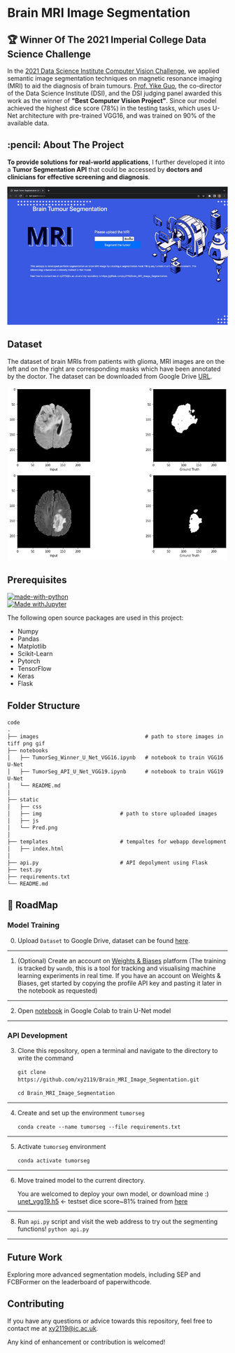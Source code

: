 # Brain MRI Image Segmentation
## 🏆 Winner Of The 2021 Imperial College Data Science Challenge


In the [2021 Data Science Institute Computer Vision Challenge](https://www.imperial.ac.uk/data-science/),  we applied semantic image segmentation techniques on magnetic resonance imaging (MRI) to aid the diagnosis of brain tumours. [Prof. Yike Guo](https://www.imperial.ac.uk/people/y.guo), the co-director of the Data Science Institute (DSI), and the DSI judging panel awarded this work as the winner of **"Best Computer Vision Project"**. Since our model achieved the highest dice score (78%) in the testing tasks, which uses U-Net architecture with pre-trained VGG16, and was trained on 90% of the available data.

<!-- ABOUT THE PROJECT -->
<h2 id="about-the-project"> :pencil: About The Project</h2>

**To provide solutions for real-world applications**, I further developed it into a **Tumor Segmentation API** that could be accessed by **doctors and clinicians for effective screening and diagnosis**.

![image](./images/api.gif)

## Dataset
The dataset of brain MRIs from patients with glioma, MRI images are on the left and on the right are corresponding masks which have been annotated by the doctor. The dataset can be downloaded from Google Drive [URL](https://drive.google.com/drive/folders/1Y4MUrrfT-Xuos83nOnq8ZWTMZmp9qADH?usp=sharing).

![image](./images/dataset.png)



## Prerequisites

[![made-with-python](https://img.shields.io/badge/Made%20with-Python-1f425f.svg)](https://www.python.org/) <br>
[![Made withJupyter](https://img.shields.io/badge/Made%20with-Jupyter-orange?style=for-the-badge&logo=Jupyter)](https://jupyter.org/try) <br>

<!--This project is written in Python programming language. <br>-->
The following open source packages are used in this project:
* Numpy
* Pandas
* Matplotlib
* Scikit-Learn
* Pytorch
* TensorFlow
* Keras
* Flask


<h2 id="folder-structure"> Folder Structure</h2>

    code
    .
    ├── images                                  # path to store images in tiff png gif
    ├── notebooks                               
    │   ├── TumorSeg_Winner_U_Net_VGG16.ipynb   # notebook to train VGG16 U-Net      
    │   ├── TumorSeg_API_U_Net_VGG19.ipynb      # notebook to train VGG19 U-Net 
    │   └── README.md    
    │
    ├── static                  
    │   ├── css         
    │   ├── img                         # path to store uploaded images
    │   ├── js          
    │   └── Pred.png 
    │
    ├── templates                       # tempaltes for webapp development
    │   ├── index.html
    │
    ├── api.py                          # API depolyment using Flask
    ├── test.py
    ├── requirements.txt
    └── README.md


## 🎯 RoadMap
### Model Training

0. Upload `Dataset` to Google Drive, dataset can be found [here](https://drive.google.com/drive/folders/1Y4MUrrfT-Xuos83nOnq8ZWTMZmp9qADH?usp=sharing).
---
1. (Optional) Create an account on [Weights & Biases](https://wandb.ai/site) platform (The training is tracked by `wandb`, this is a tool for tracking and visualising machine learning experiments in real time. If you have an account on Weights & Biases, get started by copying the profile API key and pasting it later in the notebook as requested) 
---
2. Open [notebook](./notebooks/TumorSeg_Winner_U_Net_VGG16.ipynb) in Google Colab to train U-Net model
---
###  API Development 

3. Clone this repository, open a terminal and navigate to the directory to write the command

    `git clone https://github.com/xy2119/Brain_MRI_Image_Segmentation.git` 
    
    `cd Brain_MRI_Image_Segmentation`
---
4. Create and set up the environment `tumorseg`

   `conda create --name tumorseg --file requirements.txt`
---
5. Activate `tumorseg` environment 

    `conda activate tumorseg`
    
---
6. Move trained model to the current directory. 
   
   You are welcomed to deploy your own model, or download mine :) [unet_vgg19.h5](https://drive.google.com/file/d/1TElZ-XPhn0Vc41nLx2NJMYaR8CSbhbB1/view?usp=sharing)  <-  testset dice score~81% trained from [here](./notebooks/TumorSeg_API_U_Net_VGG19.ipynb)
---
8. Run `api.py` script and visit the web address to try out the segmenting functions!
    `python api.py`

---

## Future Work
Exploring more advanced segmentation models, including SEP and FCBFormer on the leaderboard of paperwithcode.

## Contributing
If you have any questions or advice towards this repository, feel free to contact me at xy2119@ic.ac.uk.

Any kind of enhancement or contribution is welcomed!
